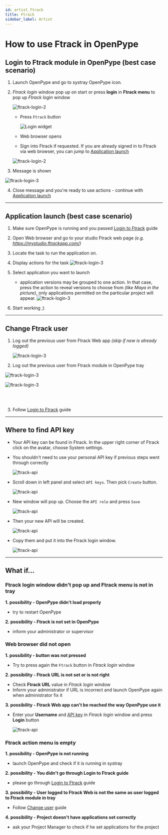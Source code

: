 ```yaml
---
id: artist_ftrack
title: Ftrack
sidebar_label: Artist
---
```


# How to use Ftrack in OpenPype

## Login to Ftrack module in OpenPype (best case scenario) 
1. Launch OpenPype and go to systray OpenPype icon.
2. *Ftrack login* window pop up on start or press **login** in **Ftrack menu** to pop up *Ftrack login* window

    ![ftrack-login-2](assets/ftrack/ftrack-login_50.png)

   - Press `Ftrack` button
   
        ![Login widget](assets/ftrack/ftrack-login_1.png)
   - Web browser opens
   
   - Sign into Ftrack if requested. If you are already signed in to Ftrack via web browser, you can jump to [Application launch](#application-launch-best-case-scenario)

    ![ftrack-login-2](assets/ftrack/ftrack-login_2.png)

3. Message is shown

![ftrack-login-3](assets/ftrack/ftrack-login_3.png)

4. Close message and you're ready to use actions - continue with [Application launch](#application-launch-best-case-scenario)


---

## Application launch (best case scenario)
1. Make sure OpenPype is running and you passed [Login to Ftrack](#login-to-ftrack-module-in-openpype-best-case-scenario) guide
   
2. Open Web browser and go to your studio Ftrack web page *(e.g. https://mystudio.ftrackapp.com/)*
   
3. Locate the task to run the application on.
   
4. Display actions for the task
    ![ftrack-login-3](assets/ftrack/ftrack-login_60.png)
   
5. Select application you want to launch
    - application versions may be grouped to one action. In that case, press the action to reveal versions to choose from *(like Maya in the picture)*, only applications permitted on the particular project will appear. 
    ![ftrack-login-3](assets/ftrack/ftrack-login_71-small.png)
   
6. Start working ;)

---

## Change Ftrack user
1. Log out the previous user from Ftrack Web app *(skip if new is already logged)*

    ![ftrack-login-3](assets/ftrack/ftrack-login_80-small.png)

2. Log out the previous user from Ftrack module in OpenPype tray

<div class="row markdown">
<div class="col col--6 markdown">

![ftrack-login-3](assets/ftrack/ftrack_logout.gif)

</div>
<div class="col col--6 markdown">

![ftrack-login-3](assets/ftrack/ftrack-login_81.png)

</div>
</div>

<br></br>

3. Follow [Login to Ftrack](#login-to-ftrack-module-in-openpype-best-case-scenario) guide

---

## Where to find API key
- Your API key can be found in Ftrack. In the upper right corner of Ftrack click on the avatar, choose System settings. 
- You shouldn't need to use your personal API key if previous steps went through correctly
  
    ![ftrack-api](assets/ftrack/ftrack-api.png)

- Scroll down in left panel and select `API keys`. Then pick `Create` button.
  
    ![ftrack-api](assets/ftrack/ftrack-api2.png)

- New window will pop up. Choose the `API role` and press `Save`
  
    ![ftrack-api](assets/ftrack/ftrack-api3.png)

- Then your new API will be created. 
  
    ![ftrack-api](assets/ftrack/ftrack-api4.png)

- Copy them and put it into the Ftrack login window.
  
    ![ftrack-api](assets/ftrack/ftrack-login-api.png)


---
## What if...

### Ftrack login window didn't pop up and Ftrack menu is not in tray
**1. possibility - OpenPype didn't load properly**
- try to restart OpenPype

**2. possibility - Ftrack is not set in OpenPype**
- inform your administrator or supervisor


### Web browser did not open
**1. possibility - button was not pressed**
- Try to press again the `Ftrack` button in *Ftrack login* window

**2. possibility - Ftrack URL is not set or is not right**
- Check **Ftrack URL** value in *Ftrack login* window
- Inform your administrator if URL is incorrect and launch OpenPype again when administrator fix it

**3. possibility - Ftrack Web app can't be reached the way OpenPype use it**
- Enter your **Username** and [API key](#where-to-find-api-key) in *Ftrack login* window and press **Login** button

  ![ftrack-api](assets/ftrack/ftrack-api.gif)
### Ftrack action menu is empty
**1. possibility - OpenPype is not running**
- launch OpenPype and check if it is running in systray

**2. possibility - You didn't go through Login to Ftrack guide**
- please go through [Login to Ftrack](#login-to-ftrack-module-in-openpype-best-case-scenario) guide

**3. possibility - User logged to Ftrack Web is not the same as user logged to Ftrack module in tray**
- Follow [Change user](#change-ftrack-user) guide

**4. possibility - Project doesn't have applications set correctly**
- ask your Project Manager to check if he set applications for the project
